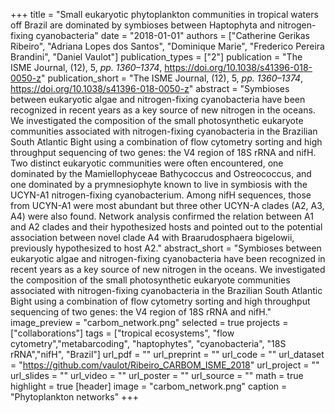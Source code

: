 +++
title = "Small eukaryotic phytoplankton communities in tropical waters off Brazil are dominated by symbioses between Haptophyta and nitrogen-fixing cyanobacteria"
date = "2018-01-01"
authors = ["Catherine Gerikas Ribeiro", "Adriana Lopes dos Santos", "Dominique Marie", "Frederico Pereira Brandini", "Daniel Vaulot"]
publication_types = ["2"]
publication = "The ISME Journal, (12), 5, _pp. 1360–1374_, https://doi.org/10.1038/s41396-018-0050-z"
publication_short = "The ISME Journal, (12), 5, _pp. 1360–1374_, https://doi.org/10.1038/s41396-018-0050-z"
abstract = "Symbioses between eukaryotic algae and nitrogen-fixing cyanobacteria have been recognized in recent years as a key source of new nitrogen in the oceans. We investigated the composition of the small photosynthetic eukaryote communities associated with nitrogen-fixing cyanobacteria in the Brazilian South Atlantic Bight using a combination of flow cytometry sorting and high throughput sequencing of two genes: the V4 region of 18S rRNA and nifH. Two distinct eukaryotic communities were often encountered, one dominated by the Mamiellophyceae Bathycoccus and Ostreococcus, and one dominated by a prymnesiophyte known to live in symbiosis with the UCYN-A1 nitrogen-fixing cyanobacterium. Among nifH sequences, those from UCYN-A1 were most abundant but three other UCYN-A clades (A2, A3, A4) were also found. Network analysis confirmed the relation between A1 and A2 clades and their hypothesized hosts and pointed out to the potential association between novel clade A4 with Braarudosphaera bigelowii, previously hypothesized to host A2."
abstract_short = "Symbioses between eukaryotic algae and nitrogen-fixing cyanobacteria have been recognized in recent years as a key source of new nitrogen in the oceans. We investigated the composition of the small photosynthetic eukaryote communities associated with nitrogen-fixing cyanobacteria in the Brazilian South Atlantic Bight using a combination of flow cytometry sorting and high throughput sequencing of two genes: the V4 region of 18S rRNA and nifH."
image_preview = "carbom_network.png"
selected = true
projects = ["collaborations"]
tags = ["tropical ecosystems", "flow cytometry","metabarcoding", "haptophytes", "cyanobacteria", "18S rRNA","nifH", "Brazil"]
url_pdf = ""
url_preprint = ""
url_code = ""
url_dataset = "https://github.com/vaulot/Ribeiro_CARBOM_ISME_2018"
url_project = ""
url_slides = ""
url_video = ""
url_poster = ""
url_source = ""
math = true
highlight = true
[header]
image = "carbom_network.png"
caption = "Phytoplankton networks"
+++
